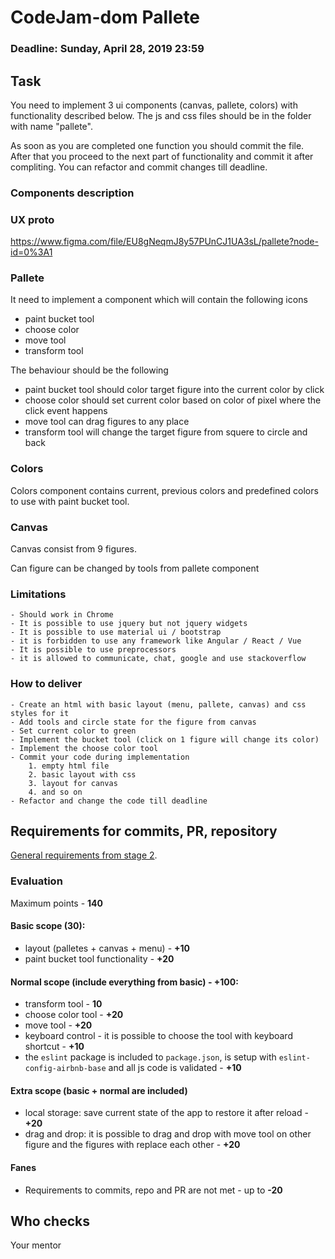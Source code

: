 # CodeJam-dom Pallete

### Deadline: Sunday, April 28, 2019 23:59

## Task

You need to implement 3 ui components (canvas, pallete, colors) with functionality described below. The js and css files should be in the folder with name "pallete".

As soon as you are completed one function you should commit the file. After that you proceed to the next part of functionality and commit it after compliting. You can refactor and commit changes till deadline.

### Components description

### UX proto

https://www.figma.com/file/EU8gNeqmJ8y57PUnCJ1UA3sL/pallete?node-id=0%3A1

### Pallete

It need to implement a component which will contain the following icons
- paint bucket tool
- choose color
- move tool
- transform tool


The behaviour should be the following
- paint bucket tool should color target figure into the current color by click
- choose color should set current color based on color of pixel where the click event happens
- move tool can drag figures to any place
- transform tool will change the target figure from squere to circle and back


### Colors

Colors component contains current, previous colors and predefined colors to use with paint bucket tool.
 

### Canvas

Canvas consist from 9 figures.

Can figure can be changed by tools from pallete component

### Limitations
    - Should work in Chrome
    - It is possible to use jquery but not jquery widgets
    - It is possible to use material ui / bootstrap
    - it is forbidden to use any framework like Angular / React / Vue
    - It is possible to use preprocessors 
    - it is allowed to communicate, chat, google and use stackoverflow
    
### How to deliver
    - Create an html with basic layout (menu, pallete, canvas) and css styles for it
    - Add tools and circle state for the figure from canvas 
    - Set current color to green 
    - Implement the bucket tool (click on 1 figure will change its color) 
    - Implement the choose color tool 
    - Commit your code during implementation
        1. empty html file
        2. basic layout with css 
        3. layout for canvas 
        4. and so on
    - Refactor and change the code till deadline
    
    
## Requirements for commits, PR, repository
[General requirements from stage 2](https://github.com/rolling-scopes-school/docs/blob/master/ru/stage2-tasks-requirements.md).

### Evaluation

Maximum points - **140**

#### Basic scope (**30**):
- layout (palletes + canvas + menu) - **+10**
- paint bucket tool functionality - **+20**

#### Normal scope (include everything from basic) - **+100**:
- transform tool - **10**
- choose color tool - **+20**
- move tool - **+20**
- keyboard control - it is possible to choose the tool with keyboard shortcut - **+10**
- the `eslint` package is included to `package.json`, is setup with `eslint-config-airbnb-base` and all js code is validated - **+10** 

#### Extra scope (basic + normal are included)
- local storage: save current state of the app to restore it after reload  - **+20**
- drag and drop: it is possible to drag and drop with move tool on other figure and the figures with replace each other - **+20**


#### Fanes
- Requirements to commits, repo and PR are not met - up to **-20**


## Who checks
Your mentor

